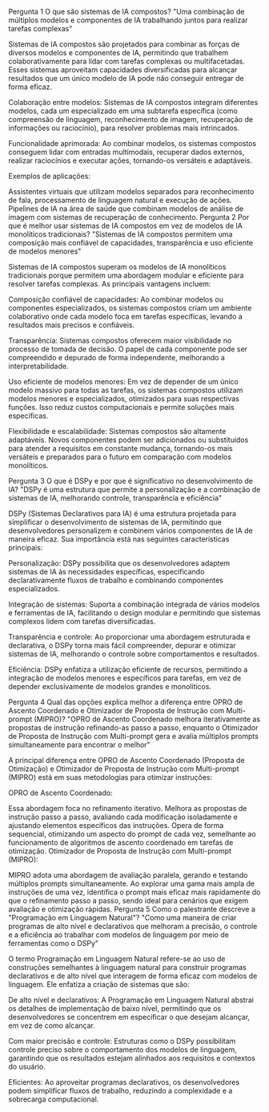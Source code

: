 Pergunta 1
O que são sistemas de IA compostos?
"Uma combinação de múltiplos modelos e componentes de IA trabalhando juntos para realizar tarefas complexas"

Sistemas de IA compostos são projetados para combinar as forças de diversos modelos e componentes de IA, permitindo que trabalhem colaborativamente para lidar com tarefas complexas ou multifacetadas. Esses sistemas aproveitam capacidades diversificadas para alcançar resultados que um único modelo de IA pode não conseguir entregar de forma eficaz.

Colaboração entre modelos:
Sistemas de IA compostos integram diferentes modelos, cada um especializado em uma subtarefa específica (como compreensão de linguagem, reconhecimento de imagem, recuperação de informações ou raciocínio), para resolver problemas mais intrincados.

Funcionalidade aprimorada:
Ao combinar modelos, os sistemas compostos conseguem lidar com entradas multimodais, recuperar dados externos, realizar raciocínios e executar ações, tornando-os versáteis e adaptáveis.

Exemplos de aplicações:

Assistentes virtuais que utilizam modelos separados para reconhecimento de fala, processamento de linguagem natural e execução de ações.
Pipelines de IA na área de saúde que combinam modelos de análise de imagem com sistemas de recuperação de conhecimento.
Pergunta 2
Por que é melhor usar sistemas de IA compostos em vez de modelos de IA monolíticos tradicionais?
"Sistemas de IA compostos permitem uma composição mais confiável de capacidades, transparência e uso eficiente de modelos menores"

Sistemas de IA compostos superam os modelos de IA monolíticos tradicionais porque permitem uma abordagem modular e eficiente para resolver tarefas complexas. As principais vantagens incluem:

Composição confiável de capacidades:
Ao combinar modelos ou componentes especializados, os sistemas compostos criam um ambiente colaborativo onde cada modelo foca em tarefas específicas, levando a resultados mais precisos e confiáveis.

Transparência:
Sistemas compostos oferecem maior visibilidade no processo de tomada de decisão. O papel de cada componente pode ser compreendido e depurado de forma independente, melhorando a interpretabilidade.

Uso eficiente de modelos menores:
Em vez de depender de um único modelo massivo para todas as tarefas, os sistemas compostos utilizam modelos menores e especializados, otimizados para suas respectivas funções. Isso reduz custos computacionais e permite soluções mais específicas.

Flexibilidade e escalabilidade:
Sistemas compostos são altamente adaptáveis. Novos componentes podem ser adicionados ou substituídos para atender a requisitos em constante mudança, tornando-os mais versáteis e preparados para o futuro em comparação com modelos monolíticos.

Pergunta 3
O que é DSPy e por que é significativo no desenvolvimento de IA?
"DSPy é uma estrutura que permite a personalização e a combinação de sistemas de IA, melhorando controle, transparência e eficiência"

DSPy (Sistemas Declarativos para IA) é uma estrutura projetada para simplificar o desenvolvimento de sistemas de IA, permitindo que desenvolvedores personalizem e combinem vários componentes de IA de maneira eficaz. Sua importância está nas seguintes características principais:

Personalização:
DSPy possibilita que os desenvolvedores adaptem sistemas de IA às necessidades específicas, especificando declarativamente fluxos de trabalho e combinando componentes especializados.

Integração de sistemas:
Suporta a combinação integrada de vários modelos e ferramentas de IA, facilitando o design modular e permitindo que sistemas complexos lidem com tarefas diversificadas.

Transparência e controle:
Ao proporcionar uma abordagem estruturada e declarativa, o DSPy torna mais fácil compreender, depurar e otimizar sistemas de IA, melhorando o controle sobre comportamentos e resultados.

Eficiência:
DSPy enfatiza a utilização eficiente de recursos, permitindo a integração de modelos menores e específicos para tarefas, em vez de depender exclusivamente de modelos grandes e monolíticos.

Pergunta 4
Qual das opções explica melhor a diferença entre OPRO de Ascento Coordenado e Otimizador de Proposta de Instrução com Multi-prompt (MIPRO)?
"OPRO de Ascento Coordenado melhora iterativamente as propostas de instrução refinando-as passo a passo, enquanto o Otimizador de Proposta de Instrução com Multi-prompt gera e avalia múltiplos prompts simultaneamente para encontrar o melhor"

A principal diferença entre OPRO de Ascento Coordenado (Proposta de Otimização) e Otimizador de Proposta de Instrução com Multi-prompt (MIPRO) está em suas metodologias para otimizar instruções:

OPRO de Ascento Coordenado:

Essa abordagem foca no refinamento iterativo. Melhora as propostas de instrução passo a passo, avaliando cada modificação isoladamente e ajustando elementos específicos das instruções.
Opera de forma sequencial, otimizando um aspecto do prompt de cada vez, semelhante ao funcionamento de algoritmos de ascento coordenado em tarefas de otimização.
Otimizador de Proposta de Instrução com Multi-prompt (MIPRO):

MIPRO adota uma abordagem de avaliação paralela, gerando e testando múltiplos prompts simultaneamente.
Ao explorar uma gama mais ampla de instruções de uma vez, identifica o prompt mais eficaz mais rapidamente do que o refinamento passo a passo, sendo ideal para cenários que exigem avaliação e otimização rápidas.
Pergunta 5
Como o palestrante descreve a "Programação em Linguagem Natural"?
"Como uma maneira de criar programas de alto nível e declarativos que melhoram a precisão, o controle e a eficiência ao trabalhar com modelos de linguagem por meio de ferramentas como o DSPy"

O termo Programação em Linguagem Natural refere-se ao uso de construções semelhantes à linguagem natural para construir programas declarativos e de alto nível que interagem de forma eficaz com modelos de linguagem. Ele enfatiza a criação de sistemas que são:

De alto nível e declarativos:
A Programação em Linguagem Natural abstrai os detalhes de implementação de baixo nível, permitindo que os desenvolvedores se concentrem em especificar o que desejam alcançar, em vez de como alcançar.

Com maior precisão e controle:
Estruturas como o DSPy possibilitam controle preciso sobre o comportamento dos modelos de linguagem, garantindo que os resultados estejam alinhados aos requisitos e contextos do usuário.

Eficientes:
Ao aproveitar programas declarativos, os desenvolvedores podem simplificar fluxos de trabalho, reduzindo a complexidade e a sobrecarga computacional.
